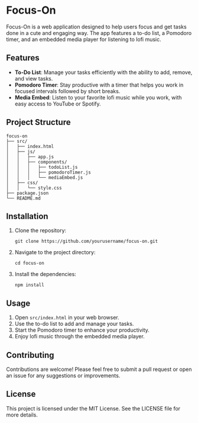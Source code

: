 # Focus-On

Focus-On is a web application designed to help users focus and get tasks done in a cute and engaging way. The app features a to-do list, a Pomodoro timer, and an embedded media player for listening to lofi music.

## Features

- **To-Do List**: Manage your tasks efficiently with the ability to add, remove, and view tasks.
- **Pomodoro Timer**: Stay productive with a timer that helps you work in focused intervals followed by short breaks.
- **Media Embed**: Listen to your favorite lofi music while you work, with easy access to YouTube or Spotify.

## Project Structure

```
focus-on
├── src/
│   ├── index.html
│   ├── js/
│   │   ├── app.js
│   │   ├── components/
│   │   │   ├── todoList.js
│   │   │   ├── pomodoroTimer.js
│   │   │   └── mediaEmbed.js
│   ├── css/
│   │   └── style.css
├── package.json
└── README.md
```

## Installation

1. Clone the repository:
   ```
   git clone https://github.com/yourusername/focus-on.git
   ```
2. Navigate to the project directory:
   ```
   cd focus-on
   ```
3. Install the dependencies:
   ```
   npm install
   ```

## Usage

1. Open `src/index.html` in your web browser.
2. Use the to-do list to add and manage your tasks.
3. Start the Pomodoro timer to enhance your productivity.
4. Enjoy lofi music through the embedded media player.

## Contributing

Contributions are welcome! Please feel free to submit a pull request or open an issue for any suggestions or improvements.

## License

This project is licensed under the MIT License. See the LICENSE file for more details.